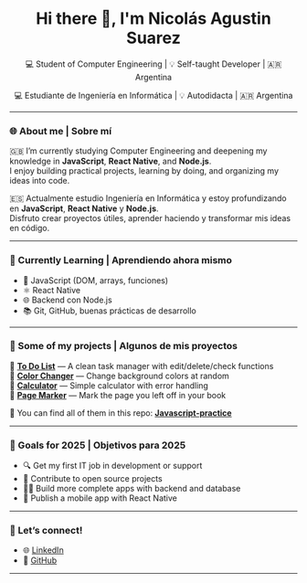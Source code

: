 <h1 align="center">Hi there 👋, I'm Nicolás Agustin Suarez</h1>

<p align="center">
  💻 Student of Computer Engineering | 💡 Self-taught Developer | 🇦🇷 Argentina
</p>
<p align="center">
  💻 Estudiante de Ingeniería en Informática | 💡 Autodidacta | 🇦🇷 Argentina
</p>


---

### 🌐 About me | Sobre mí

🇬🇧 I’m currently studying Computer Engineering and deepening my knowledge in **JavaScript**, **React Native**, and **Node.js**.  
I enjoy building practical projects, learning by doing, and organizing my ideas into code.  

🇪🇸 Actualmente estudio Ingeniería en Informática y estoy profundizando en **JavaScript**, **React Native** y **Node.js**.  
Disfruto crear proyectos útiles, aprender haciendo y transformar mis ideas en código.

---

### 🧠 Currently Learning | Aprendiendo ahora mismo

- 🌱 JavaScript (DOM, arrays, funciones)
- ⚛️ React Native 
- 🌐 Backend con Node.js 
- 📚 Git, GitHub, buenas prácticas de desarrollo

---

### 📂 Some of my projects | Algunos de mis proyectos

🔹 [**To Do List**](https://niasua.github.io/Javascript-practice/toDoList/) — A clean task manager with edit/delete/check functions  
🔹 [**Color Changer**](https://niasua.github.io/Javascript-practice/colorChanger/) — Change background colors at random  
🔹 [**Calculator**](https://niasua.github.io/Javascript-practice/calculadora/) — Simple calculator with error handling  
🔹 [**Page Marker**](https://niasua.github.io/Javascript-practice/pageMarker/) — Mark the page you left off in your book  

📁 You can find all of them in this repo: [**Javascript-practice**](https://github.com/niasua/Javascript-practice)

---

### 🚀 Goals for 2025 | Objetivos para 2025

- 🔍 Get my first IT job in development or support
- 🧩 Contribute to open source projects
- 👨‍💻 Build more complete apps with backend and database
- 📱 Publish a mobile app with React Native

---

### 🤝 Let’s connect!

- 🌐 [LinkedIn](https://www.linkedin.com/in/nicol%C3%A1s-suarez-a055a3283/)
- 🐙 [GitHub](https://github.com/niasua)

---

